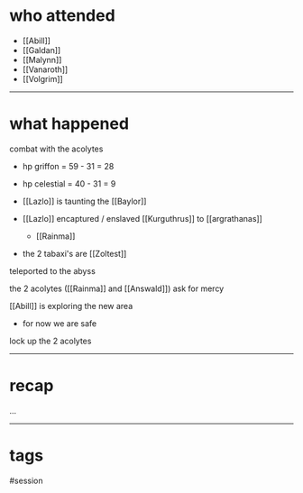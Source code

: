 # who attended

- [[Abill]]
- [[Galdan]]
- [[Malynn]]
- [[Vanaroth]]
- [[Volgrim]]

---
# what happened

combat with the acolytes
- hp griffon = 59 - 31 = 28
- hp celestial = 40 - 31 = 9

- [[Lazlo]] is taunting the [[Baylor]]

- [[Lazlo]] encaptured / enslaved [[Kurguthrus]] to [[argrathanas]]
	- [[Rainma]]
- the 2 tabaxi's are [[Zoltest]]

teleported to the abyss

the 2 acolytes ([[Rainma]] and [[Answald]]) ask for mercy

[[Abill]] is exploring the new area
- for now we are safe

lock up the 2 acolytes



---
# recap

...

---
# tags

#session